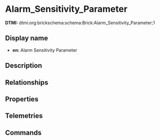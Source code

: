 # Alarm_Sensitivity_Parameter
**DTMI:** dtmi:org:brickschema:schema:Brick:Alarm_Sensitivity_Parameter;1
## Display name
- **en:** Alarm Sensitivity Parameter
## Description
## Relationships
## Properties
## Telemetries
## Commands
